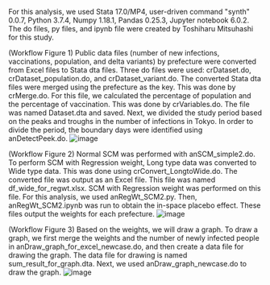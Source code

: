 For this analysis, we used Stata 17.0/MP4, user-driven command "synth" 0.0.7, Python 3.7.4, Numpy 1.18.1, Pandas 0.25.3, Jupyter notebook 6.0.2. The do files, py files, and ipynb file were created by Toshiharu Mitsuhashi for this study.

(Workflow Figure 1)
Public data files (number of new infections, vaccinations, population, and delta variants) by prefecture were converted from Excel files to Stata dta files. Three do files were used: crDataset.do, crDataset_population.do, and crDataset_variant.do. The converted Stata dta files were merged using the prefecture as the key. This was done by crMerge.do. For this file, we calculated the percentage of population and the percentage of vaccination. This was done by crVariables.do. The file was named Dataset.dta and saved. Next, we divided the study period based on the peaks and troughs in the number of infections in Tokyo. In order to divide the period, the boundary days were identified using anDetectPeek.do.
![image](https://user-images.githubusercontent.com/67684585/150675349-95d8a606-f8b8-4a5e-b847-c7df308616f5.png)

(Workflow Figure 2)
Normal SCM was performed with anSCM_simple2.do. To perform SCM with Regression weight, Long type data was converted to Wide type data. This was done using crConvert_LongtoWide.do. The converted file was output as an Excel file. This file was named df_wide_for_regwt.xlsx. SCM with Regression weight was performed on this file. For this analysis, we used anRegWt_SCM2.py. Then, anRegWt_SCM2.ipynb was run to obtain the in-space placebo effect. These files output the weights for each prefecture.
 ![image](https://user-images.githubusercontent.com/67684585/150675364-66cb0999-a4c1-4621-982c-3b01775ae916.png)

(Workflow Figure 3)
Based on the weights, we will draw a graph. To draw a graph, we first merge the weights and the number of newly infected people in anDraw_graph_for_excel_newcase.do, and then create a data file for drawing the graph. The data file for drawing is named sum_result_for_graph.dta. Next, we used anDraw_graph_newcase.do to draw the graph.
![image](https://user-images.githubusercontent.com/67684585/150675388-a850f6bd-9073-4bae-962e-c50ae4399f1c.png)

